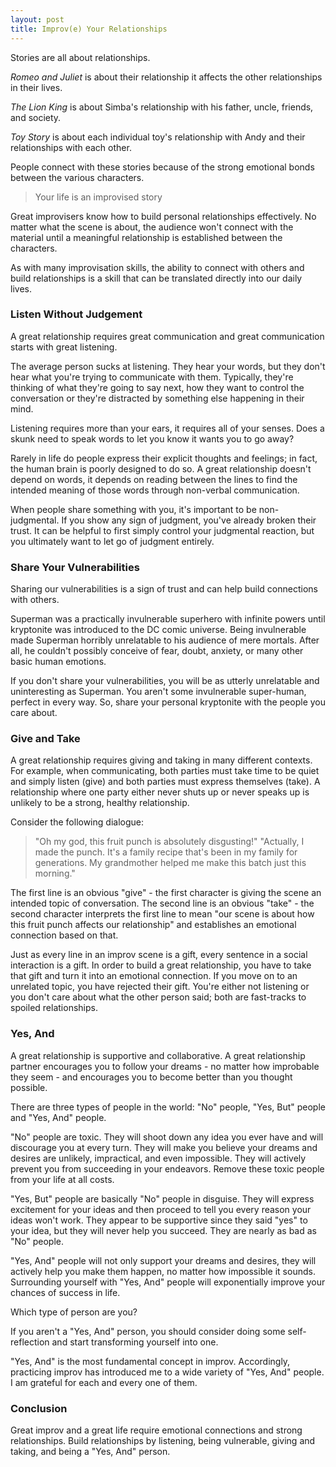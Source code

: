 ```yaml
---
layout: post
title: Improv(e) Your Relationships
---
```


Stories are all about relationships.

*Romeo and Juliet* is about their relationship it affects the other relationships in their lives.

*The Lion King* is about Simba's relationship with his father, uncle, friends, and society.

*Toy Story* is about each individual toy's relationship with Andy and their relationships with each other.

People connect with these stories because of the strong emotional bonds between the various characters.

> Your life is an improvised story

Great improvisers know how to build personal relationships effectively.  No matter what the scene is about, the audience won't connect with the material until a meaningful relationship is established between the characters.

As with many improvisation skills, the ability to connect with others and build relationships is a skill that can be translated directly into our daily lives.

### Listen Without Judgement

A great relationship requires great communication and great communication starts with great listening.

The average person sucks at listening.  They hear your words, but they don't hear what you're trying to communicate with them.  Typically, they're thinking of what they're going to say next, how they want to control the conversation or they're distracted by something else happening in their mind.

Listening requires more than your ears, it requires all of your senses.  Does a skunk need to speak words to let you know it wants you to go away?

Rarely in life do people express their explicit thoughts and feelings; in fact, the human brain is poorly designed to do so.  A great relationship doesn't depend on words, it depends on reading between the lines to find the intended meaning of those words through non-verbal communication.

When people share something with you, it's important to be non-judgmental.  If you show any sign of judgment, you've already broken their trust.  It can be helpful to first simply control your judgmental reaction, but you ultimately want to let go of judgment entirely.

### Share Your Vulnerabilities

Sharing our vulnerabilities is a sign of trust and can help build connections with others.

Superman was a practically invulnerable superhero with infinite powers until kryptonite was introduced to the DC comic universe.  Being invulnerable made Superman horribly unrelatable to his audience of mere mortals.  After all, he couldn't possibly conceive of fear, doubt, anxiety, or many other basic human emotions.

If you don't share your vulnerabilities, you will be as utterly unrelatable and uninteresting as Superman.  You aren't some invulnerable super-human, perfect in every way.  So, share your personal kryptonite with the people you care about.

### Give and Take

A great relationship requires giving and taking in many different contexts.  For example, when communicating, both parties must take time to be quiet and simply listen (give) and both parties must express themselves (take).  A relationship where one party either never shuts up or never speaks up is unlikely to be a strong, healthy relationship.

Consider the following dialogue:

> "Oh my god, this fruit punch is absolutely disgusting!"
> "Actually, I made the punch.  It's a family recipe that's been in my family for generations.  My grandmother helped me make this batch just this morning."

The first line is an obvious "give" - the first character is giving the scene an intended topic of conversation.  The second line is an obvious "take" - the second character interprets the first line to mean "our scene is about how this fruit punch affects our relationship" and establishes an emotional connection based on that.

Just as every line in an improv scene is a gift, every sentence in a social interaction is a gift.  In order to build a great relationship, you have to take that gift and turn it into an emotional connection.  If you move on to an unrelated topic, you have rejected their gift.  You're either not listening or you don't care about what the other person said; both are fast-tracks to spoiled relationships.

### Yes, And

A great relationship is supportive and collaborative.  A great relationship partner encourages you to follow your dreams - no matter how improbable they seem - and encourages you to become better than you thought possible.

There are three types of people in the world: "No" people, "Yes, But" people and "Yes, And" people.

"No" people are toxic.  They will shoot down any idea you ever have and will discourage you at every turn.  They will make you believe your dreams and desires are unlikely, impractical, and even impossible.  They will actively prevent you from succeeding in your endeavors.  Remove these toxic people from your life at all costs.

"Yes, But" people are basically "No" people in disguise.  They will express excitement for your ideas and then proceed to tell you every reason your ideas won't work.  They appear to be supportive since they said "yes" to your idea, but they will never help you succeed.  They are nearly as bad as "No" people.

"Yes, And" people will not only support your dreams and desires, they will actively help you make them happen, no matter how impossible it sounds.  Surrounding yourself with "Yes, And" people will exponentially improve your chances of success in life.

Which type of person are you?

If you aren't a "Yes, And" person, you should consider doing some self-reflection and start transforming yourself into one.

"Yes, And" is the most fundamental concept in improv.  Accordingly, practicing improv has introduced me to a wide variety of "Yes, And" people.  I am grateful for each and every one of them.

### Conclusion

Great improv and a great life require emotional connections and strong relationships.  Build relationships by listening, being vulnerable, giving and taking, and being a "Yes, And" person.